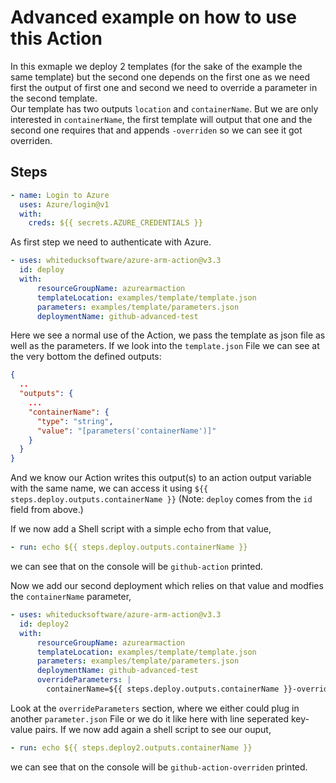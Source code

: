 # Advanced example on how to use this Action
In this exmaple we deploy 2 templates (for the sake of the example the same template) but the second one depends on the first one as we need first the output of first one and second we need to override a parameter in the second template.   
Our template has two outputs `location` and `containerName`. But we are only interested in `containerName`, the first template will output that one and the second one requires that and appends `-overriden` so we can see it got overriden.

## Steps
```yaml
- name: Login to Azure
  uses: Azure/login@v1
  with:
    creds: ${{ secrets.AZURE_CREDENTIALS }}
```
As first step we need to authenticate with Azure.
```yaml
- uses: whiteducksoftware/azure-arm-action@v3.3
  id: deploy
  with:
      resourceGroupName: azurearmaction
      templateLocation: examples/template/template.json
      parameters: examples/template/parameters.json
      deploymentName: github-advanced-test
```
Here we see a normal use of the Action, we pass the template as json file as well as the parameters. If we look into the `template.json` File we can see at the very bottom the defined outputs:
```json
{
  ..
  "outputs": {
    ...
    "containerName": {
      "type": "string",
      "value": "[parameters('containerName')]"
    }
  }
}
```
And we know our Action writes this output(s) to an action output variable with the same name, we can access it using `${{ steps.deploy.outputs.containerName }}` (Note: `deploy` comes from the `id` field from above.)   

If we now add a Shell script with a simple echo from that value,
```yaml
- run: echo ${{ steps.deploy.outputs.containerName }}
```
we can see that on the console will be `github-action` printed.

Now we add our second deployment which relies on that value and modfies the `containerName` parameter,
```yaml
- uses: whiteducksoftware/azure-arm-action@v3.3
  id: deploy2
  with:
      resourceGroupName: azurearmaction
      templateLocation: examples/template/template.json
      parameters: examples/template/parameters.json
      deploymentName: github-advanced-test
      overrideParameters: |
        containerName=${{ steps.deploy.outputs.containerName }}-overriden
```
Look at the `overrideParameters` section, where we either could plug in another `parameter.json` File or we do it like here with line seperated key-value pairs. If we now add again a shell script to see our ouput,
```yaml
- run: echo ${{ steps.deploy2.outputs.containerName }}
```
we can see that on the console will be `github-action-overriden` printed.